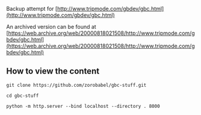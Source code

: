 Backup attempt for [http://www.tripmode.com/gbdev/gbc.html](http://www.tripmode.com/gbdev/gbc.html)

An archived version can be found at [https://web.archive.org/web/20000818021508/http://www.tripmode.com/gbdev/gbc.html](https://web.archive.org/web/20000818021508/http://www.tripmode.com/gbdev/gbc.html)

## How to view the content

`git clone https://github.com/zorobabel/gbc-stuff.git`

`cd gbc-stuff`

`python -m http.server --bind localhost --directory . 8000`

